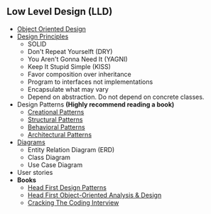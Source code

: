 ## Low Level Design (LLD)
+ [Object Oriented Design](https://github.com/Abdelrhman-Samir-99/Preparation-Library/tree/main/System%20Design/Low%20Level%20Design/Object%20Oriented%20Design/README.md)
+ [Design Principles](https://github.com/Abdelrhman-Samir-99/Preparation-Library/blob/main/System%20Design/Low%20Level%20Design/Design%20Principles/README.md)
  + SOLID
  + Don't Repeat Yourselft (DRY)
  + You Aren't Gonna Need It (YAGNI)
  + Keep It Stupid Simple (KISS)
  + Favor composition over inheritance
  + Program to interfaces not implementations
  + Encapsulate what may vary
  + Depend on abstraction. Do not depend on concrete classes.
+ Design Patterns **(Highly recommend reading a book)**
  + [Creational Patterns](https://github.com/Abdelrhman-Samir-99/Preparation-Library/blob/main/System%20Design/Low%20Level%20Design/Design%20Patterns/Creational/README.md)
  + [Structural Patterns](https://github.com/Abdelrhman-Samir-99/Preparation-Library/blob/main/System%20Design/Low%20Level%20Design/Design%20Patterns/Structural/README.md)
  + [Behavioral Patterns](https://github.com/Abdelrhman-Samir-99/Preparation-Library/blob/main/System%20Design/Low%20Level%20Design/Design%20Patterns/Behavioral/README.md)
  + [Architectural Patterns](https://github.com/Abdelrhman-Samir-99/Preparation-Library/blob/main/System%20Design/Low%20Level%20Design/Design%20Patterns/Architectural/README.md)
+ [Diagrams](https://github.com/Abdelrhman-Samir-99/Preparation-Library/tree/main/System%20Design/Low%20Level%20Design/Diagrams)
  + Entity Relation Diagram (ERD)
  + Class Diagram
  + Use Case Diagram
+ User stories
+ **Books**
  + [Head First Design Patterns](https://longbiao.spatial-crowdsensing.com/courses/scad/files/head-first-design-patterns-compressed.pdf)
  + [Head First Object-Oriented Analysis & Design](http://index-of.es/Programming/O%27Reilly%20Desining%20Series/O%27Reilly%20Head%20First%20Object-Oriented%20Design%20and%20Analysis.pdf)
  + [Cracking The Coding Interview](http://englishonlineclub.com/pdf/Cracking%20the%20Coding%20Interview%20-%20189%20Programming%20Questions%20and%20Solutions%20(6th%20Edition)%20[EnglishOnlineClub.com].pdf)
